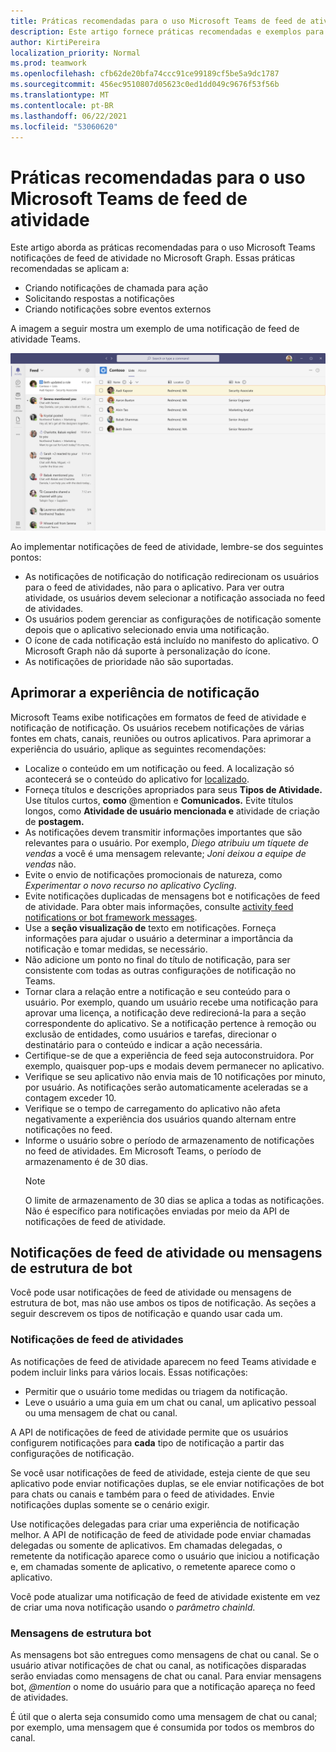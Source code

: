 ```yaml
---
title: Práticas recomendadas para o uso Microsoft Teams de feed de atividade
description: Este artigo fornece práticas recomendadas e exemplos para trabalhar com notificações de feed de atividade no Microsoft Graph.
author: KirtiPereira
localization_priority: Normal
ms.prod: teamwork
ms.openlocfilehash: cfb62de20bfa74ccc91ce99189cf5be5a9dc1787
ms.sourcegitcommit: 456ec9510807d05623c0ed1dd049c9676f53f56b
ms.translationtype: MT
ms.contentlocale: pt-BR
ms.lasthandoff: 06/22/2021
ms.locfileid: "53060620"
---
```

# <a name="best-practices-for-using-microsoft-teams-activity-feed-notifications"></a>Práticas recomendadas para o uso Microsoft Teams de feed de atividade

Este artigo aborda as práticas recomendadas para o uso Microsoft Teams notificações de feed de atividade no Microsoft Graph. Essas práticas recomendadas se aplicam a:
* Criando notificações de chamada para ação
* Solicitando respostas a notificações
* Criando notificações sobre eventos externos

A imagem a seguir mostra um exemplo de uma notificação de feed de atividade Teams.

![Captura de tela de um aplicativo Teams exibição de notificação de feed de atividade.](./images/activity-feed-notification.png)

Ao implementar notificações de feed de atividade, lembre-se dos seguintes pontos:
* As notificações de notificação do notificação redirecionam os usuários para o feed de atividades, não para o aplicativo. Para ver outra atividade, os usuários devem selecionar a notificação associada no feed de atividades.
* Os usuários podem gerenciar as configurações de notificação somente depois que o aplicativo selecionado envia uma notificação.
* O ícone de cada notificação está incluído no manifesto do aplicativo. O Microsoft Graph não dá suporte à personalização do ícone.
* As notificações de prioridade não são suportadas.

## <a name="enhance-the-notification-experience"></a>Aprimorar a experiência de notificação

Microsoft Teams exibe notificações em formatos de feed de atividade e notificação de notificação. Os usuários recebem notificações de várias fontes em chats, canais, reuniões ou outros aplicativos. Para aprimorar a experiência do usuário, aplique as seguintes recomendações:

* Localize o conteúdo em um notificação ou feed. A localização só acontecerá se o conteúdo do aplicativo for [localizado](/platform/concepts/build-and-test/apps-localization).
* Forneça títulos e descrições apropriados para seus **Tipos de Atividade.** Use títulos curtos, **como** @mention e **Comunicados.** Evite títulos longos, como **Atividade de usuário mencionada e** atividade de criação de **postagem.**
* As notificações devem transmitir informações importantes que são relevantes para o usuário. Por exemplo, *Diego atribuiu um tíquete de vendas* a você é uma mensagem relevante; *Joni deixou a equipe de vendas* não.
* Evite o envio de notificações promocionais de natureza, como *Experimentar o novo recurso no aplicativo Cycling*.
* Evite notificações duplicadas de mensagens bot e notificações de feed de atividade. Para obter mais informações, consulte [activity feed notifications or bot framework messages](#activity-feed-notifications-or-bot-framework-messages).
* Use a **seção visualização de** texto em notificações. Forneça informações para ajudar o usuário a determinar a importância da notificação e tomar medidas, se necessário.
* Não adicione um ponto no final do título de notificação, para ser consistente com todas as outras configurações de notificação no Teams.
* Tornar clara a relação entre a notificação e seu conteúdo para o usuário. Por exemplo, quando um usuário recebe uma notificação para aprovar uma licença, a notificação deve redirecioná-la para a seção correspondente do aplicativo. Se a notificação pertence à remoção ou exclusão de entidades, como usuários e tarefas, direcionar o destinatário para o conteúdo e indicar a ação necessária.
* Certifique-se de que a experiência de feed seja autoconstruidora. Por exemplo, quaisquer pop-ups e modais devem permanecer no aplicativo.
* Verifique se seu aplicativo não envia mais de 10 notificações por minuto, por usuário. As notificações serão automaticamente aceleradas se a contagem exceder 10.
* Verifique se o tempo de carregamento do aplicativo não afeta negativamente a experiência dos usuários quando alternam entre notificações no feed.
* Informe o usuário sobre o período de armazenamento de notificações no feed de atividades. Em Microsoft Teams, o período de armazenamento é de 30 dias.
    > [!NOTE]
    > O limite de armazenamento de 30 dias se aplica a todas as notificações. Não é específico para notificações enviadas por meio da API de notificações de feed de atividade.

## <a name="activity-feed-notifications-or-bot-framework-messages"></a>Notificações de feed de atividade ou mensagens de estrutura de bot

Você pode usar notificações de feed de atividade ou mensagens de estrutura de bot, mas não use ambos os tipos de notificação. As seções a seguir descrevem os tipos de notificação e quando usar cada um. 

### <a name="activity-feed-notifications"></a>Notificações de feed de atividades

As notificações de feed de atividade aparecem no feed Teams atividade e podem incluir links para vários locais. Essas notificações: 
* Permitir que o usuário tome medidas ou triagem da notificação.
* Leve o usuário a uma guia em um chat ou canal, um aplicativo pessoal ou uma mensagem de chat ou canal. 

A API de notificações de feed de atividade permite que os usuários configurem notificações para **cada** tipo de notificação a partir das configurações de notificação.

Se você usar notificações de feed de atividade, esteja ciente de que seu aplicativo pode enviar notificações duplas, se ele enviar notificações de bot para chats ou canais e também para o feed de atividades. Envie notificações duplas somente se o cenário exigir. 

Use notificações delegadas para criar uma experiência de notificação melhor. A API de notificação de feed de atividade pode enviar chamadas delegadas ou somente de aplicativos. Em chamadas delegadas, o remetente da notificação aparece como o usuário que iniciou a notificação e, em chamadas somente de aplicativo, o remetente aparece como o aplicativo. 

Você pode atualizar uma notificação de feed de atividade existente em vez de criar uma nova notificação usando o *parâmetro chainId.*

### <a name="bot-framework-messages"></a>Mensagens de estrutura bot

As mensagens bot são entregues como mensagens de chat ou canal. Se o usuário ativar notificações de chat ou canal, as notificações disparadas serão enviadas como mensagens de chat ou canal. Para enviar mensagens bot, *@mention* o nome do usuário para que a notificação apareça no feed de atividades.

É útil que o alerta seja consumido como uma mensagem de chat ou canal; por exemplo, uma mensagem que é consumida por todos os membros do canal.
